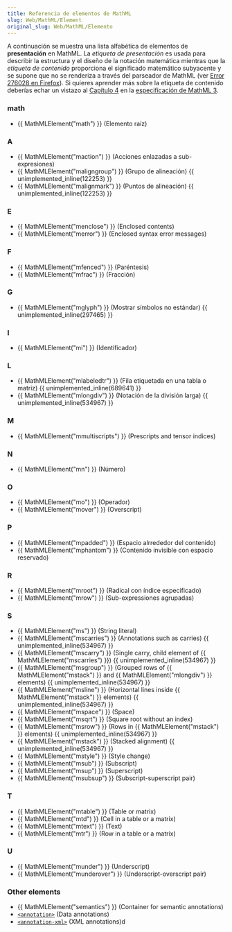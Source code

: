 ```yaml
---
title: Referencia de elementos de MathML
slug: Web/MathML/Element
original_slug: Web/MathML/Elemento
---
```


A continuación se muestra una lista alfabética de elementos de **presentación** en MathML.
La _etiqueta de presentación_ es usada para describir la estructura y el diseño de la notación matemática mientras que la _etiqueta de contenido_ proporciona el significado matemático subyacente y se supone que no se renderiza a través del parseador de MathML (ver [Error 276028 en Firefox](https://bugzil.la/276028)). Si quieres aprender más sobre la etiqueta de contenido deberías echar un vistazo al [Capítulo 4](http://www.w3.org/TR/MathML3/chapter4.html) en la [especificación de MathML 3](http://www.w3.org/TR/MathML3/).

### math

- {{ MathMLElement("math") }} (Elemento raíz)

### A

- {{ MathMLElement("maction") }} (Acciones enlazadas a sub-expresiones)
- {{ MathMLElement("maligngroup") }} (Grupo de alineación) {{ unimplemented_inline(122253) }}
- {{ MathMLElement("malignmark") }} (Puntos de alineación) {{ unimplemented_inline(122253) }}

### E

- {{ MathMLElement("menclose") }} (Enclosed contents)
- {{ MathMLElement("merror") }} (Enclosed syntax error messages)

### F

- {{ MathMLElement("mfenced") }} (Paréntesis)
- {{ MathMLElement("mfrac") }} (Fracción)

### G

- {{ MathMLElement("mglyph") }} (Mostrar símbolos no estándar) {{ unimplemented_inline(297465) }}

### I

- {{ MathMLElement("mi") }} (Identificador)

### L

- {{ MathMLElement("mlabeledtr") }} (Fila etiquetada en una tabla o matriz) {{ unimplemented_inline(689641) }}
- {{ MathMLElement("mlongdiv") }} (Notación de la división larga) {{ unimplemented_inline(534967) }}

### M

- {{ MathMLElement("mmultiscripts") }} (Prescripts and tensor indices)

### N

- {{ MathMLElement("mn") }} (Número)

### O

- {{ MathMLElement("mo") }} (Operador)
- {{ MathMLElement("mover") }} (Overscript)

### P

- {{ MathMLElement("mpadded") }} (Espacio alrrededor del contenido)
- {{ MathMLElement("mphantom") }} (Contenido invisible con espacio reservado)

### R

- {{ MathMLElement("mroot") }} (Radical con índice especificado)
- {{ MathMLElement("mrow") }} (Sub-expressiones agrupadas)

### S

- {{ MathMLElement("ms") }} (String literal)
- {{ MathMLElement("mscarries") }} (Annotations such as carries) {{ unimplemented_inline(534967) }}
- {{ MathMLElement("mscarry") }} (Single carry, child element of {{ MathMLElement("mscarries") }}) {{ unimplemented_inline(534967) }}
- {{ MathMLElement("msgroup") }} (Grouped rows of {{ MathMLElement("mstack") }} and {{ MathMLElement("mlongdiv") }} elements) {{ unimplemented_inline(534967) }}
- {{ MathMLElement("msline") }} (Horizontal lines inside {{ MathMLElement("mstack") }} elements) {{ unimplemented_inline(534967) }}
- {{ MathMLElement("mspace") }} (Space)
- {{ MathMLElement("msqrt") }} (Square root without an index)
- {{ MathMLElement("msrow") }} (Rows in {{ MathMLElement("mstack") }} elements) {{ unimplemented_inline(534967) }}
- {{ MathMLElement("mstack") }} (Stacked alignment) {{ unimplemented_inline(534967) }}
- {{ MathMLElement("mstyle") }} (Style change)
- {{ MathMLElement("msub") }} (Subscript)
- {{ MathMLElement("msup") }} (Superscript)
- {{ MathMLElement("msubsup") }} (Subscript-superscript pair)

### T

- {{ MathMLElement("mtable") }} (Table or matrix)
- {{ MathMLElement("mtd") }} (Cell in a table or a matrix)
- {{ MathMLElement("mtext") }} (Text)
- {{ MathMLElement("mtr") }} (Row in a table or a matrix)

### U

- {{ MathMLElement("munder") }} (Underscript)
- {{ MathMLElement("munderover") }} (Underscript-overscript pair)

### Other elements

- {{ MathMLElement("semantics") }} (Container for semantic annotations)
- [`<annotation>`](/es/docs/MathML/Element/semantics) (Data annotations)
- [`<annotation-xml>`](/es/docs/MathML/Element/semantics) (XML annotations)d
